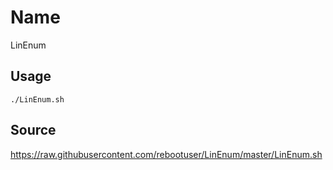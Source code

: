 # Name
LinEnum

## Usage
```
./LinEnum.sh
```

## Source
https://raw.githubusercontent.com/rebootuser/LinEnum/master/LinEnum.sh

